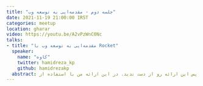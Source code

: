 ```yaml
---
title: "جلسه دوم - مقدمه‌ایی به توسعه وب"
date: 2021-11-19 21:00:00 IRST
categories: meetup 
location: gharar
video: https://youtu.be/A2vPzWnC0Nc
talks:
- title: "مقدمه‌ایی به توسعه وب با Rocket"
  speaker:
    name: "کاوه"
    twitter: hamidreza_kp
    github: hamidrezakp
  abstract: آیا هیچوقت به این فکر کردید که چی‌میشد اگر با راست اپلیکیشن وب مینوشتید؟ پس این ارائه رو از دست ندید. در این ارائه من با استفاده از Rocket و Diesel یک بلاگ ساده رو میسازم.
---
```

